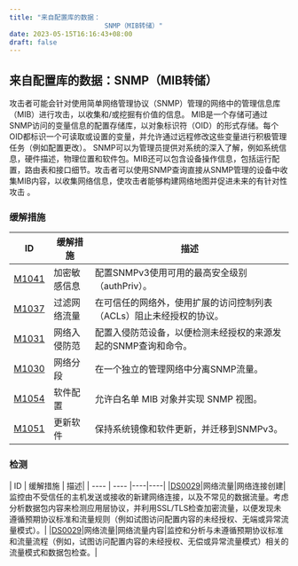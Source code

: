 ```yaml
---
title: "来自配置库的数据：
                        SNMP（MIB转储）"
date: 2023-05-15T16:16:43+08:00
draft: false
---
```

## 来自配置库的数据：SNMP（MIB转储）
攻击者可能会针对使用简单网络管理协议（SNMP）管理的网络中的管理信息库（MIB）进行攻击，以收集和/或挖掘有价值的信息。 MIB是一个存储可通过SNMP访问的变量信息的配置存储库，以对象标识符（OID）的形式存储。每个OID都标识一个可读取或设置的变量，并允许通过远程修改这些变量进行积极管理任务（例如配置更改）。 SNMP可以为管理员提供对系统的深入了解，例如系统信息，硬件描述，物理位置和软件包。MIB还可以包含设备操作信息，包括运行配置，路由表和接口细节。攻击者可以使用SNMP查询直接从SNMP管理的设备中收集MIB内容，以收集网络信息，使攻击者能够构建网络地图并促进未来的有针对性攻击 。


### 缓解措施

|  ID   | 缓解措施  | 描述|
|  ----  | ----  |----|
|[M1041]()|加密敏感信息|配置SNMPv3使用可用的最高安全级别（authPriv）。|
|[M1037]()|过滤网络流量|在可信任的网络外，使用扩展的访问控制列表（ACLs）阻止未经授权的协议。|
|[M1031]()|网络入侵防范|配置入侵防范设备，以便检测未经授权的来源发起的SNMP查询和命令。|
|[M1030]()|网络分段|在一个独立的管理网络中分离SNMP流量。|
|[M1054]()|软件配置|允许白名单 MIB 对象并实现 SNMP 视图。|
|[M1051]()|更新软件|保持系统镜像和软件更新，并迁移到SNMPv3。|

### 检测
|  ID   | 缓解措施  | 描述|
|  ----  | ----  |----|----|
|[DS0029]()|网络流量|网络连接创建|监控由不受信任的主机发送或接收的新建网络连接，以及不常见的数据流量。考虑分析数据包内容来检测应用层协议，并利用SSL/TLS检查加密流量，以便发现未遵循预期协议标准和流量规则（例如试图访问配置内容的未经授权、无端或异常流量模式）。|
|[DS0029]()|网络流量|网络流量内容|监控和分析与未遵循预期协议标准和流量流程（例如，试图访问配置内容的未经授权、无偿或异常流量模式）相关的流量模式和数据包检查。|
